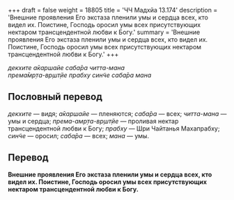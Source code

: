 +++
draft = false
weight = 18805
title = 'ЧЧ Мадхйа 13.174'
description = 'Внешние проявления Его экстаза пленили умы и сердца всех, кто видел их. Поистине, Господь оросил умы всех присутствующих нектаром трансцендентной любви к Богу.'
summary = 'Внешние проявления Его экстаза пленили умы и сердца всех, кто видел их. Поистине, Господь оросил умы всех присутствующих нектаром трансцендентной любви к Богу.'
+++

_декхите а̄каршайе саба̄ра читта-мана  
према̄мр̣та-вр̣шт̣йе прабху син̃че саба̄ра мана_

## Пословный перевод

_декхите_ — видя; _а̄каршайе_ — пленяются; _саба̄ра_ — всех; _читта_\-_мана_ — умы и сердца; _према_\-_амр̣та_\-_вр̣шт̣йе_ — проливая нектар трансцендентной любви к Богу; _прабху_ — Шри Чайтанья Махапрабху; _син̃че_ — оросил; _саба̄ра_ — всех; _мана_ — умы.

## Перевод

**Внешние проявления Его экстаза пленили умы и сердца всех, кто видел их. Поистине, Господь оросил умы всех присутствующих нектаром трансцендентной любви к Богу.**
